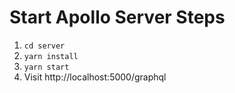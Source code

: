 # Start Apollo Server Steps
1. `cd server`
2. `yarn install`
3. `yarn start`
4. Visit http://localhost:5000/graphql
